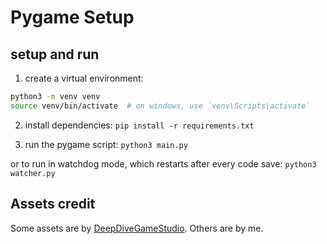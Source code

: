 # Pygame Setup

## setup and run

1. create a virtual environment:
```bash
python3 -m venv venv
source venv/bin/activate  # on windows, use `venv\Scripts\activate`
```
2. install dependencies:
`pip install -r requirements.txt`

3. run the pygame script:
`python3 main.py`

or to run in watchdog mode, which restarts after every code save:
`python3 watcher.py`


## Assets credit
Some assets are by [DeepDiveGameStudio](https://deepdivegamestudio.itch.io/). Others are by me.